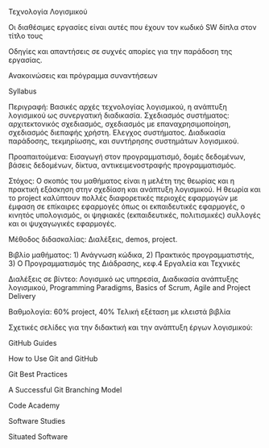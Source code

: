 
Τεχνολογία Λογισμικού

Οι διαθέσιμες εργασίες είναι αυτές που έχουν τον κωδικό SW δίπλα στον τίτλο τους

Οδηγίες και απαντήσεις σε συχνές απορίες για την παράδοση της εργασίας.

Ανακοινώσεις και πρόγραμμα συναντήσεων

Syllabus

Περιγραφή: Βασικές αρχές τεχνολογίας λογισμικού, η ανάπτυξη λογισμικού ως συνεργατική διαδικασία. Σχεδιασμός συστήματος: αρχιτεκτονικός σχεδιασμός, σχεδιασμός με επαναχρησιμοποίηση, σχεδιασμός διεπαφής χρήστη. Eλεγχος συστήματος. Διαδικασία παράδοσης, τεκμηρίωσης, και συντήρησης συστημάτων λογισμικού.

Προαπαιτούμενα: Εισαγωγή στον προγραμματισμό, δομές δεδομένων, βάσεις δεδομένων, δίκτυα, αντικειμενοστραφής προγραμματισμός.

Στόχος: Ο σκοπός του μαθήματος είναι η μελέτη της θεωρίας και η πρακτική εξάσκηση στην σχεδίαση και ανάπτυξη λογισμικού. Η θεωρία και το project καλύπτουν πολλές διαφορετικές περιοχές εφαρμογών με έμφαση σε επίκαιρες εφαρμογές όπως οι εκπαιδευτικές εφαρμογές, ο κινητός υπολογισμός, οι ψηφιακές (εκπαιδευτικές, πολιτισμικές) συλλογές και οι ψυχαγωγικές εφαρμογές.

Μέθοδος διδασκαλίας: Διαλέξεις, demos, project.

Βιβλίο μαθήματος: 1) Ανάγνωση κώδικα, 2) Πρακτικός προγραμματιστής, 3) Ο Προγραμματισμός της Διάδρασης, κεφ.4 Εργαλεία και Τεχνικές

Διαλέξεις σε βίντεο: Λογισμικό ως υπηρεσία, Διαδικασία ανάπτυξης λογισμικού, Programming Paradigms, Basics of Scrum, Agile and Project Delivery

Βαθμολογία: 60% project, 40% Τελική εξέταση με κλειστά βιβλία

Σχετικές σελίδες για την διδακτική και την ανάπτυξη έργων λογισμικού:

GitHub Guides

How to Use Git and GitHub

Git Best Practices

A Successful Git Branching Model

Code Academy

Software Studies

Situated Software
